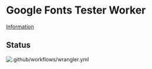 # Google Fonts Tester Worker

[Information](https://gist.github.com/rensatsu/81ecae187dbfde74fa59/)

## Status

![.github/workflows/wrangler.yml](https://github.com/rensatsu/font-tester-worker/workflows/.github/workflows/wrangler.yml/badge.svg?branch=master&event=push)
